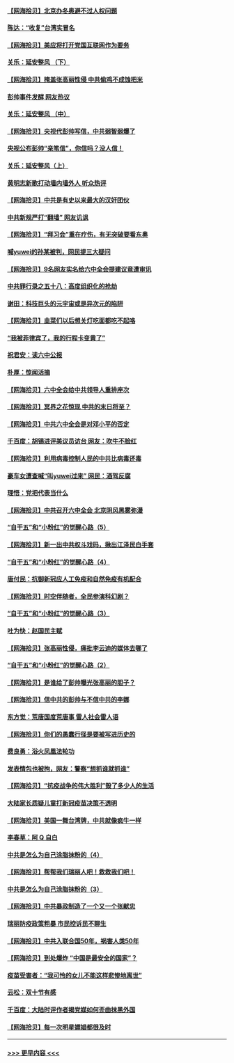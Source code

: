 #### [【网海拾贝】北京办冬奥避不过人权问题](../pages/nsc993/n13390863.md?t=11221850) 
#### [陈达：“收复”台湾实冒名](../pages/nsc993/n13388644.md?t=11221850) 
#### [【网海拾贝】美应将打开党国互联网作为要务](../pages/nsc993/n13388446.md?t=11221850) 
#### [关乐：延安整风 （下）](../pages/nsc993/n13388432.md?t=11221850) 
#### [【网海拾贝】掩盖张高丽性侵 中共偷鸡不成蚀把米](../pages/nsc993/n13388072.md?t=11221850) 
#### [彭帅事件发酵 网友热议](../pages/nsc993/n13387859.md?t=11221850) 
#### [关乐：延安整风 （中）](../pages/nsc993/n13387246.md?t=11221850) 
#### [【网海拾贝】央视代彭帅写信，中共弱智弱爆了](../pages/nsc993/n13386281.md?t=11221850) 
#### [央视公布彭帅“亲笔信”，你信吗？没人信！](../pages/nsc993/n13386234.md?t=11221850) 
#### [关乐：延安整风（上）](../pages/nsc993/n13384652.md?t=11221850) 
#### [黄明志新歌打动墙内墙外人 听众热评](../pages/nsc993/n13383506.md?t=11221850) 
#### [【网海拾贝】中共是有史以来最大的汉奸团伙](../pages/nsc993/n13381269.md?t=11221850) 
#### [中共新规严打“翻墙” 网友讥讽](../pages/nsc993/n13381222.md?t=11221850) 
#### [【网海拾贝】“拜习会”重在疗伤，有无突破要看东奥](../pages/nsc993/n13379205.md?t=11221850) 
#### [喊yuwei的孙某被判，网民提三大疑问](../pages/nsc993/n13379080.md?t=11221850) 
#### [【网海拾贝】9名网友实名给六中全会提建议竟遭审讯](../pages/nsc993/n13376535.md?t=11221850) 
#### [中共罪行录之五十八：高度组织化的抢劫](../pages/nsc993/n13376009.md?t=11221850) 
#### [谢田：科技巨头的元宇宙或是异次元的陷阱](../pages/nsc993/n13376012.md?t=11221850) 
#### [【网海拾贝】韭菜们以后想关灯吃面都吃不起咯](../pages/nsc993/n13375100.md?t=11221850) 
#### [“我被菲律宾了，我的行程卡变黄了”](../pages/nsc993/n13375076.md?t=11221850) 
#### [祝君安：读六中公报](../pages/nsc993/n13375031.md?t=11221850) 
#### [朴厚：惊闻活摘](../pages/nsc993/n13374864.md?t=11221850) 
#### [【网海拾贝】六中全会给中共领导人重排座次](../pages/nsc993/n13373604.md?t=11221850) 
#### [【网海拾贝】冥界之花惊现 中共的末日将至？](../pages/nsc993/n13371400.md?t=11221850) 
#### [【网海拾贝】中共六中全会是对邓小平的否定](../pages/nsc993/n13369862.md?t=11221850) 
#### [千百度：胡锡进评美议员访台 网友：吹牛不脸红](../pages/nsc993/n13369454.md?t=11221850) 
#### [【网海拾贝】利用病毒控制人民的中共比病毒还毒](../pages/nsc993/n13366895.md?t=11221850) 
#### [豪车女遭查喊“叫yuwei过来” 网民：酒驾反腐](../pages/nsc993/n13366842.md?t=11221850) 
#### [理悟：党把代表当什么](../pages/nsc993/n13366816.md?t=11221850) 
#### [【网海拾贝】中共召开六中全会 北京阴风黑雾弥漫](../pages/nsc993/n13364344.md?t=11221850) 
#### [“自干五”和“小粉红”的觉醒心路（5）](../pages/nsc993/n13364305.md?t=11221850) 
#### [【网海拾贝】新一出中共权斗戏码，揪出江泽民白手套](../pages/nsc993/n13361697.md?t=11221850) 
#### [“自干五”和“小粉红”的觉醒心路（4）](../pages/nsc993/n13361539.md?t=11221850) 
#### [唐付民：抗御新冠应人工免疫和自然免疫有机配合](../pages/nsc993/n13361526.md?t=11221850) 
#### [【网海拾贝】时空伴随者，全民参演科幻剧？](../pages/nsc993/n13358829.md?t=11221850) 
#### [“自干五”和“小粉红”的觉醒心路（3）](../pages/nsc993/n13358759.md?t=11221850) 
#### [吐为快：赵国民主赋](../pages/nsc993/n13357508.md?t=11221850) 
#### [【网海拾贝】张高丽性侵，痛批李云迪的媒体去哪了](../pages/nsc993/n13357431.md?t=11221850) 
#### [“自干五”和“小粉红”的觉醒心路（2）](../pages/nsc993/n13357310.md?t=11221850) 
#### [【网海拾贝】是谁给了彭帅曝光张高丽的胆子？](../pages/nsc993/n13355728.md?t=11221850) 
#### [【网海拾贝】信中共的彭帅与不信中共的李娜](../pages/nsc993/n13352875.md?t=11221850) 
#### [东方觉：荒唐国度荒唐事 雷人社会雷人语](../pages/nsc993/n13352744.md?t=11221850) 
#### [【网海拾贝】你们的愚蠢行径是要被写进历史的](../pages/nsc993/n13350078.md?t=11221850) 
#### [费良勇：浴火凤凰法轮功](../pages/nsc993/n13350213.md?t=11221850) 
#### [发表情包也被拘，网友：警察“想抓谁就抓谁”](../pages/nsc993/n13349925.md?t=11221850) 
#### [【网海拾贝】“抗疫战争的伟大胜利”毁了多少人的生活](../pages/nsc993/n13347377.md?t=11221850) 
#### [大陆家长质疑儿童打新冠疫苗决策不透明](../pages/nsc993/n13347261.md?t=11221850) 
#### [【网海拾贝】美国一舞台湾牌，中共就像疯牛一样](../pages/nsc993/n13344669.md?t=11221850) 
#### [李春草：阿 Q 自白](../pages/nsc993/n13343668.md?t=11221850) 
#### [中共是怎么为自己涂脂抹粉的（4）](../pages/nsc993/n13340568.md?t=11221850) 
#### [【网海拾贝】帮帮我们瑞丽人吧！救救我们吧！](../pages/nsc993/n13339001.md?t=11221850) 
#### [中共是怎么为自己涂脂抹粉的（3）](../pages/nsc993/n13335534.md?t=11221850) 
#### [【网海拾贝】中共暴政制造了一个又一个张献忠](../pages/nsc993/n13335375.md?t=11221850) 
#### [瑞丽防疫政策粗暴 市民控诉民不聊生](../pages/nsc993/n13335277.md?t=11221850) 
#### [【网海拾贝】中共入联合国50年，祸害人类50年](../pages/nsc993/n13332622.md?t=11221850) 
#### [【网海拾贝】到处爆炸 “中国是最安全的国家”？](../pages/nsc993/n13330109.md?t=11221850) 
#### [疫苗受害者：“我可怜的女儿不能这样悲惨地离世”](../pages/nsc993/n13329584.md?t=11221850) 
#### [云松：双十节有感](../pages/nsc993/n13327729.md?t=11221850) 
#### [千百度：大陆时评作者揭党媒如何歪曲抹黑外国](../pages/nsc993/n13327425.md?t=11221850) 
#### [【网海拾贝】每一次明星嫖娼都很及时](../pages/nsc993/n13326552.md?t=11221850) 

----
#### [ >>> 更早内容 <<< ](../indexes/nsc993-earlier.md)
